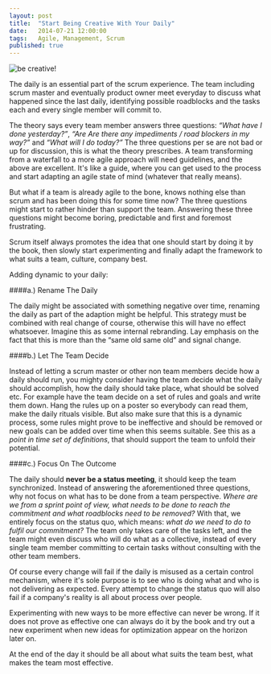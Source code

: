 ```yaml
---
layout: post
title:  "Start Being Creative With Your Daily"
date:   2014-07-21 12:00:00
tags:   Agile, Management, Scrum
published: true
---
```


![be creative!](../../img/creative.png "Be Creative!")

The daily is an essential part of the scrum experience. The team including scrum master and eventually product owner meet everyday to discuss what happened since the last daily, identifying possible roadblocks and the tasks each and every single member will commit to.

The theory says every team member answers three questions: *“What have I done yesterday?”*, *“Are Are there any impediments / road blockers in my way?”* and *“What will I do today?”*
The three questions per se are not bad or up for discussion, this is what the theory prescribes. A team transforming from a waterfall to a more agile approach will need guidelines, and the above are excellent. It's like a guide, where you can get used to the process and start adapting an agile state of mind (whatever that really means).

But what if a team is already agile to the bone, knows nothing else than scrum and has been doing this for some time now? The three questions might start to rather hinder than support the team. Answering these three questions might become boring, predictable and first and foremost frustrating.

Scrum itself always promotes the idea that one should start by doing it by the book, then slowly start experimenting and finally adapt the framework to what suits a team, culture, company best.

Adding dynamic to your daily:

####a.) Rename The Daily

The daily might be associated with something negative over time, renaming the daily as part of the adaption might be helpful. This strategy must be combined with real change of course, otherwise this will have no effect whatsoever. Imagine this as some internal rebranding.
Lay emphasis on the fact that this is more than the “same old same old” and signal change.

####b.) Let The Team Decide

Instead of letting a scrum master or other non team members decide how a daily should run, you mighty consider having the team decide what the daily should accomplish, how the daily should take place, what should be solved etc. For example have the team decide on a set of rules and goals and write them down. Hang the rules up on a poster so everybody can read them, make the daily rituals visible. But also make sure that this is a dynamic process, some rules might prove to be ineffective and should be removed or new goals can be added over time when this seems suitable. See this as a *point in time set of definitions*, that should support the team to unfold their potential.

####c.) Focus On The Outcome

The daily should **never be a status meeting**, it should keep the team synchronized.
Instead of answering the aforementioned three questions, why not focus on what has to be done from a team perspective.
*Where are we from a sprint point of view, what needs to be done to reach the commitment and what roadblocks need to be removed?*
With that, we entirely focus on the status quo, which means: *what do we need to do to fulfil our commitment?*
The team only takes care of the tasks left, and the team might even discuss who will do what as a collective, instead of every single team member committing to certain tasks without consulting with the other team members.

Of course every change will fail if the daily is misused as a certain control mechanism, where it's sole purpose is to see who is doing what and who is not delivering as expected. Every attempt to change the status quo will also fail if a company's reality is all about process over people.

Experimenting with new ways to be more effective can never be wrong.
If it does not prove as effective one can always do it by the book and try out a new experiment when new ideas for optimization appear on the horizon later on.

At the end of the day it should be all about what suits the team best, what makes the team most effective.
